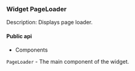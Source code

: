 ### Widget PageLoader

Description: Displays page loader.       

#### Public api

- Components

`PageLoader` - The main component of the widget.
